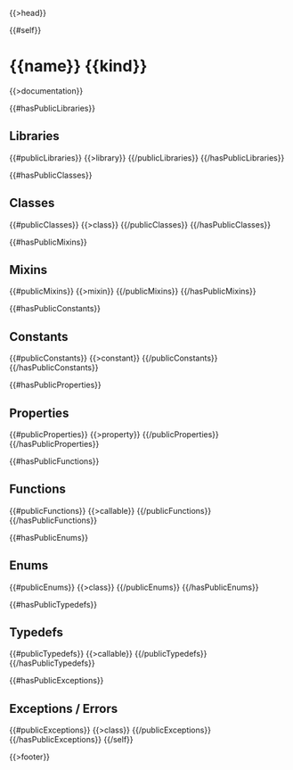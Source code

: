 {{>head}}

{{#self}}
# {{name}} {{kind}}

{{>documentation}}

{{#hasPublicLibraries}}
## Libraries

{{#publicLibraries}}
{{>library}}
{{/publicLibraries}}
{{/hasPublicLibraries}}

{{#hasPublicClasses}}
## Classes

{{#publicClasses}}
{{>class}}
{{/publicClasses}}
{{/hasPublicClasses}}

{{#hasPublicMixins}}
## Mixins

{{#publicMixins}}
{{>mixin}}
{{/publicMixins}}
{{/hasPublicMixins}}

{{#hasPublicConstants}}
## Constants

{{#publicConstants}}
{{>constant}}
{{/publicConstants}}
{{/hasPublicConstants}}

{{#hasPublicProperties}}
## Properties

{{#publicProperties}}
{{>property}}
{{/publicProperties}}
{{/hasPublicProperties}}

{{#hasPublicFunctions}}
## Functions

{{#publicFunctions}}
{{>callable}}
{{/publicFunctions}}
{{/hasPublicFunctions}}

{{#hasPublicEnums}}
## Enums

{{#publicEnums}}
{{>class}}
{{/publicEnums}}
{{/hasPublicEnums}}

{{#hasPublicTypedefs}}
## Typedefs

{{#publicTypedefs}}
{{>callable}}
{{/publicTypedefs}}
{{/hasPublicTypedefs}}

{{#hasPublicExceptions}}
## Exceptions / Errors

{{#publicExceptions}}
{{>class}}
{{/publicExceptions}}
{{/hasPublicExceptions}}
{{/self}}

{{>footer}}
